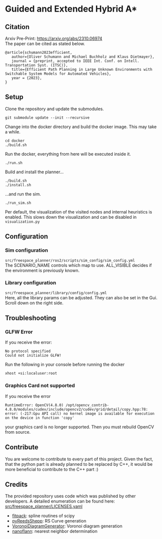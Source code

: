 # Guided and Extended Hybrid A* 

## Citation
Arxiv Pre-Print: https://arxiv.org/abs/2310.06974  
The paper can be cited as stated below.
```
@article{schumann2023efficient,
   author={Oliver Schumann and Michael Buchholz and Klaus Dietmayer},
   journal = {preprint, accepted to IEEE Int. Conf. on Intell. Transportation Syst. (ITSC)},
   title={Efficient Path Planning in Large Unknown Environments with Switchable System Models for Automated Vehicles}, 
   year = {2023},
}
```

## Setup
Clone the repository and update the submodules.
```
git submodule update --init --recursive                                                      
```
Change into the docker directory and build the docker image. This may take a while.
```
cd docker
./build.sh
```
Run the docker, everything from here will be executed inside it.
```
./run.sh
```
Build and install the planner...
```
./build.sh
./install.sh
```
...and run the sim.
```
./run_sim.sh
```

Per default, the visualization of the visited nodes and internal heuristics is enabled.
This slows down the visualization and can be disabled in ```visualization.py```

## Configuration
### Sim configuration
```src/freespace_planner/ros2/scripts/sim_config/sim_config.yml```  
The SCENARIO_NAME controls which map to use.
ALL_VISIBLE decides if the environment is previously known.

### Library configuration
```src/freespace_planner/library/config/config.yml```  
Here, all the library params can be adjusted. They can also be set in the Gui. Scroll down on the right side.

## Troubleshooting
### GLFW Error
If you receive the error: 
```
No protocol specified
Could not initialize GLFW!
```
Run the following in your console before running the docker
```
xhost +si:localuser:root
```

### Graphics Card not supported
If you receive the error
```
RuntimeError: OpenCV(4.8.0) /opt/opencv_contrib-4.8.0/modules/cudev/include/opencv2/cudev/grid/detail/copy.hpp:78: error: (-217:Gpu API call) no kernel image is available for execution on the device in function 'copy'
```
your graphics card is no longer supported. Then you must rebuild OpenCV from source.


## Contribute
You are welcome to contribute to every part of this project.
Given the fact, that the python part is already planned to be replaced by C++, it would be more beneficial to contribute to the C++ part :)

## Credits
The provided repository uses code which was published by other developers. A detailed enumeration can be found here: [src/freespace_planner/LICENSES.yaml](src/freespace_planner/LICENSES.yaml)
- [fitpack](https://github.com/scipy/scipy/tree/main/scipy/interpolate/fitpack): spline routines of scipy
- [pyReedsShepp](https://github.com/ghliu/pyReedsShepp): RS Curve generation
- [VoronoiDiagramGenerator](https://web.archive.org/web/20131207065132/http://www.skynet.ie/~sos/mapviewer/voronoi.php): Voronoi diagram generation
- [nanoflann](https://github.com/jlblancoc/nanoflann): nearest neighbor determination

